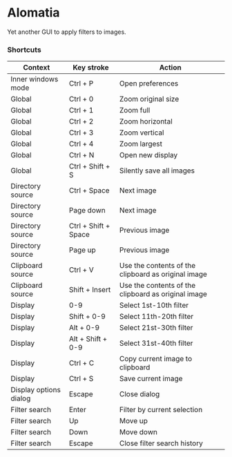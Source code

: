 # Alomatia
Yet another GUI to apply filters to images.

### Shortcuts
| Context | Key stroke | Action |
|---|---|---|
| Inner windows mode | Ctrl + P | Open preferences |
| Global | Ctrl + 0 | Zoom original size |
| Global | Ctrl + 1 | Zoom full |
| Global | Ctrl + 2 | Zoom horizontal |
| Global | Ctrl + 3 | Zoom vertical |
| Global | Ctrl + 4 | Zoom largest |
| Global | Ctrl + N | Open new display |
| Global | Ctrl + Shift + S | Silently save all images |
| Directory source | Ctrl + Space | Next image |
| Directory source | Page down | Next image |
| Directory source | Ctrl + Shift + Space | Previous image |
| Directory source | Page up | Previous image |
| Clipboard source | Ctrl + V | Use the contents of the clipboard as original image |
| Clipboard source | Shift + Insert | Use the contents of the clipboard as original image |
| Display | 0-9 | Select 1st-10th filter |
| Display | Shift + 0-9 | Select 11th-20th filter |
| Display | Alt + 0-9 | Select 21st-30th filter |
| Display | Alt + Shift + 0-9 | Select 31st-40th filter |
| Display | Ctrl + C | Copy current image to clipboard |
| Display | Ctrl + S | Save current image |
| Display options dialog | Escape | Close dialog |
| Filter search | Enter | Filter by current selection |
| Filter search | Up | Move up |
| Filter search | Down | Move down |
| Filter search | Escape | Close filter search history |
